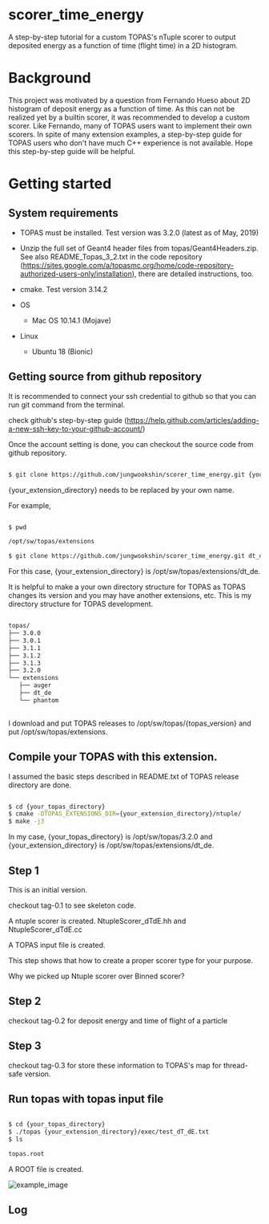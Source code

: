 # scorer_time_energy

A step-by-step tutorial for a custom TOPAS's nTuple scorer to output deposited energy as a function of time (flight time) in a 2D histogram.

# Background

This project was motivated by a question from Fernando Hueso about 2D histogram of deposit energy as a function of time. As this can not be realized yet by a builtin scorer, it was recommended to develop a custom scorer. Like Fernando, many of TOPAS users want to implement their own scorers. In spite of many extension examples, a step-by-step guide for TOPAS users who don't have much C++ experience is not available. Hope this step-by-step guide will be helpful. 


# Getting started

## System requirements

- TOPAS must be installed. Test version was 3.2.0 (latest as of May, 2019)

- Unzip the full set of Geant4 header files from topas/Geant4Headers.zip. See also README_Topas_3_2.txt in the code repository (https://sites.google.com/a/topasmc.org/home/code-repository-authorized-users-only/installation), there are detailed instructions, too.

- cmake. Test version 3.14.2

- OS
  - Mac OS 10.14.1 (Mojave)
  
- Linux
  - Ubuntu 18 (Bionic)

## Getting source from github repository

It is recommended to connect your ssh credential to github so that you can run git command from the terminal.

check github's step-by-step guide (https://help.github.com/articles/adding-a-new-ssh-key-to-your-github-account/)

Once the account setting is done, you can checkout the source code from github repository.

```bash

$ git clone https://github.com/jungwookshin/scorer_time_energy.git {your_extension_directory}

```

{your_extension_directory} needs to be replaced by your own name. 

For example, 

```bash

$ pwd

/opt/sw/topas/extensions

$ git clone https://github.com/jungwookshin/scorer_time_energy.git dt_de

```

For this case, {your_extension_directory} is /opt/sw/topas/extensions/dt_de. 


It is helpful to make a your own directory structure for TOPAS as TOPAS changes its version and you may have another extensions, etc. This is my directory structure for TOPAS development. 

```bash

topas/
├── 3.0.0
├── 3.0.1
├── 3.1.1
├── 3.1.2
├── 3.1.3
├── 3.2.0
└── extensions
   ├── auger
   ├── dt_de
   └── phantom
   
```

I download and put TOPAS releases to /opt/sw/topas/{topas_version} and put /opt/sw/topas/extensions.

## Compile your TOPAS with this extension.

I assumed the basic steps described in README.txt of TOPAS release directory are done.

```bash

$ cd {your_topas_directory}
$ cmake -DTOPAS_EXTENSIONS_DIR={your_extension_directory}/ntuple/
$ make -j3

```

In my case, {your_topas_directory} is /opt/sw/topas/3.2.0 and {your_extension_directory} is /opt/sw/topas/extensions/dt_de.


## Step 1

This is an initial version.

checkout tag-0.1 to see skeleton code.

A ntuple scorer is created. NtupleScorer_dTdE.hh and NtupleScorer_dTdE.cc 

A TOPAS input file is created.

This step shows that how to create a proper scorer type for your purpose.

Why we picked up Ntuple scorer over Binned scorer? 


## Step 2

checkout tag-0.2 for deposit energy and time of flight of a particle


## Step 3

checkout tag-0.3 for store these information to TOPAS's map for thread-safe version.



## Run topas with topas input file

```bash

$ cd {your_topas_directory}
$ ./topas {your_extension_directory}/exec/test_dT_dE.txt
$ ls 

topas.root

```

A ROOT file is created.


![example_image](doc/figure/test_my_ntuple2.png)

## Log

